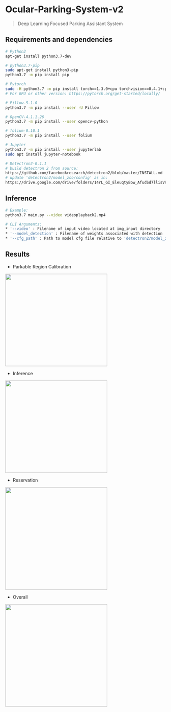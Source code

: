 # Ocular-Parking-System-v2

> Deep Learning Focused Parking Assistant System

## Requirements and dependencies

``` bash
# Python3
apt-get install python3.7-dev

# python3.7-pip
sudo apt-get install python3-pip
python3.7 -m pip install pip

# Pytorch
sudo -H python3.7 -m pip install torch==1.3.0+cpu torchvision==0.4.1+cpu -f https://download.pytorch.org/whl/torch_stable.html
# For GPU or other version: https://pytorch.org/get-started/locally/

# Pillow-5.1.0
python3.7 -m pip install --user -U Pillow

# OpenCV-4.1.1.26
python3.7 -m pip install --user opencv-python

# folium-0.10.1
python3.7 -m pip install --user folium

# Jupyter
python3.7 -m pip install --user jupyterlab
sudo apt install jupyter-notebook

# Detectron2-0.1.1
# build detectron 2 from source:
https://github.com/facebookresearch/detectron2/blob/master/INSTALL.md
# update 'detectron2/model_zoo/config' as in:
https://drive.google.com/drive/folders/14rL_GI_EleuqtyBow_AfudSd7llisV9u?usp=sharing
```

## Inference

``` bash
# Example:
python3.7 main.py --video videoplayback2.mp4

# CLI Arguments:
* '--video' : Filename of input video located at img_input directory
* '--model_detection' : Filename of weights associated with detection
* '--cfg_path' : Path to model cfg file relative to 'detectron2/model_zoo'
```

## Results

* Parkable Region Calibration

<img src="https://raw.githubusercontent.com/Skelliger7/Ocular-Parking-System-v2/master/vid_output/1_calibrate.gif?token=AIORJVIVAXLYZ5OHFI6FOFS6G2OZW" width="320" height="289">

* Inference

<img src="https://github.com/Skelliger7/Ocular-Parking-System-v2/raw/master/vid_output/2_inference.gif" width="320" height="289">

* Reservation

<img src="https://github.com/Skelliger7/Ocular-Parking-System-v2/raw/master/vid_output/3_reservation.gif" width="320" height="321">

* Overall

<img src="https://github.com/Skelliger7/Ocular-Parking-System-v2/blob/master/vid_output/4_overall.gif?raw=true" width="320" height="321">
